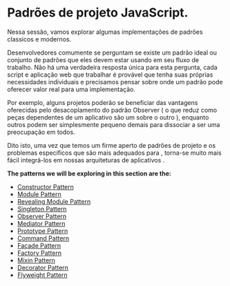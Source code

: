 # Padrões de projeto JavaScript.

Nessa sessão, vamos explorar algumas implementações de padrões classicos e modernos.

Desenvolvedores comumente se perguntam se existe um padrão ideal ou conjunto de padrões que eles devem estar usando em seu fluxo de trabalho. Não há uma verdadeira resposta única para esta pergunta, cada script e aplicação web que trabalhar é provável que tenha suas próprias necessidades individuais e precisamos pensar sobre onde um padrão pode oferecer valor real para uma implementação.

Por exemplo, alguns projetos poderão se beneficiar das vantagens oferecidas pelo desacoplamento do padrão Observer ( o que reduz como peças dependentes de um aplicativo são um sobre o outro ), enquanto outros podem ser simplesmente pequeno demais para dissociar a ser uma preocupação em todos.

Dito isto, uma vez que temos um firme aperto de padrões de projeto e os problemas específicos que são mais adequados para , torna-se muito mais fácil integrá-los em nossas arquiteturas de aplicativos .

**The patterns we will be exploring in this section are the:**
<ul>
<li><a href="./patterns/constructorpatternjavascript.md">Constructor Pattern</a></li>
<li><a href="./patterns/modulepatternjavascript.md">Module Pattern</a></li>
<li><a href="./patterns/revealingmodulepatternjavascript.md">Revealing Module Pattern</a></li>
<li><a href="./patterns/singletonpatternjavascript.md">Singleton Pattern</a></li>
<li><a href="./patterns/observerpatternjavascript.md">Observer Pattern</a></li>
<li><a href="./patterns/mediatorpatternjavascript.md">Mediator Pattern</a></li>
<li><a href="./patterns/prototypepatternjavascript.md">Prototype Pattern</a></li>
<li><a href="./patterns/commandpatternjavascript.md">Command Pattern</a></li>
<li><a href="./patterns/facadepatternjavascript.md">Facade Pattern</a></li>
<li><a href="./patterns/">Factory Pattern</a></li>
<li><a href="./patterns/">Mixin Pattern</a></li>
<li><a href="./patterns/">Decorator Pattern</a></li>
<li><a href="./patterns/">Flyweight Pattern</a></li>
</ul>
